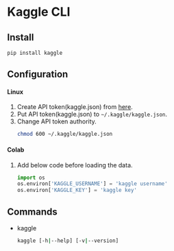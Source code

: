 Kaggle CLI
==========

Install
-------
```sh
pip install kaggle
```

Configuration
-------------
#### Linux
1. Create API token(kaggle.json) from [here](https://www.kaggle.com/grumyo99999/account?isEditing=False).
2. Put API token(kaggle.json) to `~/.kaggle/kaggle.json`.
3. Change API token authority.
    ```sh
    chmod 600 ~/.kaggle/kaggle.json
    ```
#### Colab
1. Add below code before loading the data.
    ```python
    import os
    os.environ['KAGGLE_USERNAME'] = 'kaggle username'
    os.environ['KAGGLE_KEY'] = 'kaggle key'
    ```

Commands
--------
- kaggle
    ```sh
    kaggle [-h|--help] [-v|--version]
    ```